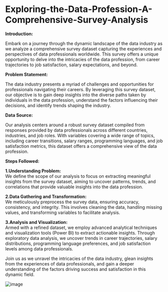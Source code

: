 # Exploring-the-Data-Profession-A-Comprehensive-Survey-Analysis

**Introduction:**

Embark on a journey through the dynamic landscape of the data industry as we analyze a comprehensive survey dataset capturing the experiences and perspectives of data professionals worldwide. This survey offers a unique opportunity to delve into the intricacies of the data profession, from career trajectories to job satisfaction, salary expectations, and beyond.

**Problem Statement:**

The data industry presents a myriad of challenges and opportunities for professionals navigating their careers. By leveraging this survey dataset, our objective is to gain deep insights into the diverse paths taken by individuals in the data profession, understand the factors influencing their decisions, and identify trends shaping the industry.

**Data Source:**

Our analysis centers around a robust survey dataset compiled from responses provided by data professionals across different countries, industries, and job roles. With variables covering a wide range of topics, including career transitions, salary ranges, programming languages, and job satisfaction metrics, this dataset offers a comprehensive view of the data profession.

**Steps Followed:**

**1.Understanding Problem:**\
We define the scope of our analysis to focus on extracting meaningful insights from the survey dataset, aiming to uncover patterns, trends, and correlations that provide valuable insights into the data profession.

**2.Data Gathering and Transformation:**\
We meticulously preprocess the survey data, ensuring accuracy, consistency, and integrity. This involves cleaning the data, handling missing values, and transforming variables to facilitate analysis.

**3.Analysis and Visualization:**\
Armed with a refined dataset, we employ advanced analytical techniques and visualization tools (Power BI) to extract actionable insights. Through exploratory data analysis, we uncover trends in career trajectories, salary distributions, programming language preferences, and job satisfaction levels among data professionals.

Join us as we unravel the intricacies of the data industry, glean insights from the experiences of data professionals, and gain a deeper understanding of the factors driving success and satisfaction in this dynamic field.

![image](https://github.com/Sarahvalwork/Exploring-the-Data-Profession-A-Comprehensive-Survey-Analysis/assets/157971182/4a6266a3-676b-4385-a414-6bb567b47502)


